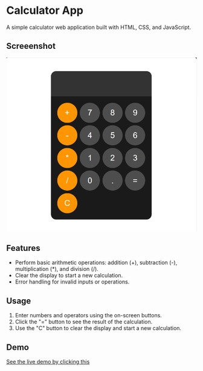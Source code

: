 # Calculator App

A simple calculator web application built with HTML, CSS, and JavaScript.

## Screeenshot

![Calculator](<screenshots/Screenshot 2024-05-07 094430.png>)

## Features

 * Perform basic arithmetic operations: addition (+), subtraction (-), multiplication (*), and division (/).
 * Clear the display to start a new calculation.
 * Error handling for invalid inputs or operations.

## Usage

1. Enter numbers and operators using the on-screen buttons.
2. Click the "=" button to see the result of the calculation.
3. Use the "C" button to clear the display and start a new calculation.

## Demo

[See the live demo by clicking this](https://rakeshm1218.github.io/Calculator_using_javascript/)


